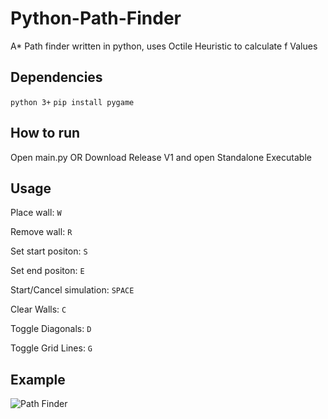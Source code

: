 # Python-Path-Finder
A* Path finder written in python, uses Octile Heuristic to calculate f Values

## Dependencies
`python 3+`
`pip install pygame`

## How to run
Open main.py OR Download Release V1 and open Standalone Executable

## Usage
Place wall: `W`

Remove wall: `R`

Set start positon: `S`

Set end positon: `E`

Start/Cancel simulation: `SPACE`

Clear Walls: `C`

Toggle Diagonals: `D`

Toggle Grid Lines: `G`

## Example
![Path Finder](https://i.gyazo.com/438b54250cefd492ab93eadfb00788db.png)
